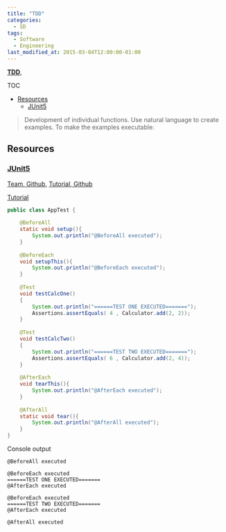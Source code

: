 ```yaml
---
title: "TDD"
categories:
  - SD
tags:
  - Software
  - Engineering
last_modified_at: 2015-03-04T12:00:00-01:00
---
```


**[TDD]()**, 

TOC

- [Resources](#resources)
  - [JUnit5](#junit5)


> Development of individual functions.
> Use natural language to create examples.
> To make the examples executable: 


## Resources

### [JUnit5](https://junit.org/junit5/)
[Team, Github](https://github.com/junit-team), [Tutorial, Github](https://github.com/junit-team/junit5-samples)

[Tutorial](https://howtodoinjava.com/junit-5-tutorial/)

```java
public class AppTest {
     
    @BeforeAll
    static void setup(){
        System.out.println("@BeforeAll executed");
    }
     
    @BeforeEach
    void setupThis(){
        System.out.println("@BeforeEach executed");
    }
     
    @Test
    void testCalcOne() 
    {
        System.out.println("======TEST ONE EXECUTED=======");
        Assertions.assertEquals( 4 , Calculator.add(2, 2));
    }
     
    @Test
    void testCalcTwo() 
    {
        System.out.println("======TEST TWO EXECUTED=======");
        Assertions.assertEquals( 6 , Calculator.add(2, 4));
    }
     
    @AfterEach
    void tearThis(){
        System.out.println("@AfterEach executed");
    }
     
    @AfterAll
    static void tear(){
        System.out.println("@AfterAll executed");
    }
}
```

Console output

```shell
@BeforeAll executed

@BeforeEach executed
======TEST ONE EXECUTED=======
@AfterEach executed

@BeforeEach executed
======TEST TWO EXECUTED=======
@AfterEach executed

@AfterAll executed
```